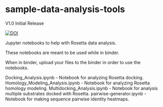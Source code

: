 # sample-data-analysis-tools
V1.0 Initial Release

[![DOI](https://zenodo.org/badge/222490027.svg)](https://zenodo.org/badge/latestdoi/222490027)



Jupyter notebooks to help with Rosetta data analysis.

These notebooks are meant to be used while in binder. 

When in binder, upload your files to the binder in order to use the notebooks.

Docking_Analysis.ipynb - Notebook for analyzing Rosetta docking.
Homology_Modeling_Analysis.ipynb - Notebook for analyzing Rosetta homology modeling.
Multidocking_Analysis.ipynb - Notebook for analysis multiple substrates docked with Rosetta.
pairwise-generator.ipynb - Notebook for making sequence pairwise identity heatmaps.
